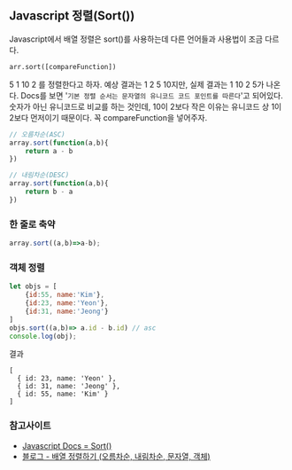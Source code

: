 ## Javascript 정렬(Sort())
Javascript에서 배열 정렬은 sort()를 사용하는데 다른 언어들과 사용법이 조금 다르다. 
```
arr.sort([compareFunction])
```
 5 1 10 2 를 정렬한다고 하자. 예상 결과는 1 2 5 10지만, 실제 결과는 1 10 2 5가 나온다.
Docs를 보면 '`기본 정렬 순서는 문자열의 유니코드 코드 포인트를 따른다`'고 되어있다.
숫자가 아닌 유니코드로 비교를 하는 것인데, 10이 2보다 작은 이유는 유니코드 상 1이 2보다 먼저이기 때문이다. 꼭 compareFunction을 넣어주자.

```javascript
// 오름차순(ASC)
array.sort(function(a,b){
	return a - b
})

// 내림차순(DESC)
array.sort(function(a,b){
	return b - a
})
```
### 한 줄로 축약
```javascript
array.sort((a,b)=>a-b);
```
### 객체 정렬
```javascript
let objs = [
    {id:55, name:'Kim'},
    {id:23, name:'Yeon'},
    {id:31, name:'Jeong'}
]
objs.sort((a,b)=> a.id - b.id) // asc
console.log(obj);
```
결과 
```
[
  { id: 23, name: 'Yeon' },
  { id: 31, name: 'Jeong' },
  { id: 55, name: 'Kim' }
]
```
### 참고사이트
- [Javascript Docs = Sort()](https://developer.mozilla.org/ko/docs/Web/JavaScript/Reference/Global_Objects/Array/sort)
- [블로그 - 배열 정렬하기 (오름차순, 내림차순, 문자열, 객체)](https://hianna.tistory.com/409)